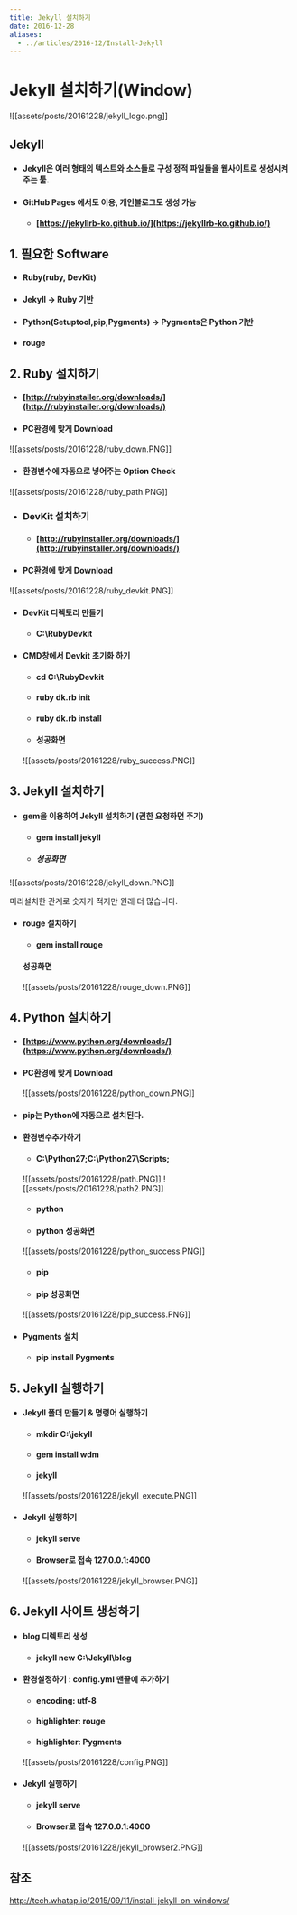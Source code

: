 ```yaml
---
title: Jekyll 설치하기
date: 2016-12-28
aliases: 
  - ../articles/2016-12/Install-Jekyll
---
```

# Jekyll 설치하기(Window)
![[assets/posts/20161228/jekyll_logo.png]]

## Jekyll

- #### Jekyll은 여러 형태의 텍스트와 소스들로 구성 정적 파일들을 웹사이트로 생성시켜주는 툴.

- #### GitHub Pages 에서도 이용, 개인블로그도 생성 가능
  - #### [https://jekyllrb-ko.github.io/](https://jekyllrb-ko.github.io/)

## 1. 필요한 Software
- #### Ruby(ruby, DevKit)
- #### Jekyll -> **Ruby 기반**
- #### Python(Setuptool,pip,Pygments) -> **Pygments은 Python 기반**
- #### rouge

## 2. Ruby 설치하기
- #### [http://rubyinstaller.org/downloads/](http://rubyinstaller.org/downloads/)

- #### PC환경에 맞게 Download
![[assets/posts/20161228/ruby_down.PNG]]
- #### 환경변수에 자동으로 넣어주는 Option Check
![[assets/posts/20161228/ruby_path.PNG]]

- ### DevKit 설치하기
  - #### [http://rubyinstaller.org/downloads/](http://rubyinstaller.org/downloads/)

- #### PC환경에 맞게 Download
![[assets/posts/20161228/ruby_devkit.PNG]]

- #### DevKit 디렉토리 만들기
  - #### C:\RubyDevkit

- #### CMD창에서 Devkit 초기화 하기
  - #### cd C:\RubyDevkit
  - #### ruby dk.rb init  
  - #### ruby dk.rb install

  - #### 성공화면
  ![[assets/posts/20161228/ruby_success.PNG]]

## 3. Jekyll 설치하기
- #### gem을 이용하여 Jekyll 설치하기 (권한 요청하면 주기)
  - #### gem install jekyll

  - ##### 성공화면
 ![[assets/posts/20161228/jekyll_down.PNG]]

  미리설치한 관계로 숫자가 적지만 원래 더 많습니다.

- #### rouge 설치하기
  - #### gem install rouge

  #### 성공화면
  ![[assets/posts/20161228/rouge_down.PNG]]

## 4. Python 설치하기
  - #### [https://www.python.org/downloads/](https://www.python.org/downloads/)

- #### PC환경에 맞게 Download
  ![[assets/posts/20161228/python_down.PNG]]

- #### pip는 Python에 자동으로 설치된다.

- #### 환경변수추가하기
  - #### C:\Python27;C:\Python27\Scripts;
  ![[assets/posts/20161228/path.PNG]]
  ![[assets/posts/20161228/path2.PNG]]

  - #### python
  - #### python 성공화면
  ![[assets/posts/20161228/python_success.PNG]]

  - #### pip

  - #### pip 성공화면
  ![[assets/posts/20161228/pip_success.PNG]]

- #### Pygments 설치
  - #### pip install Pygments

## 5. Jekyll 실행하기
- #### Jekyll 폴더 만들기 & 명령어 실행하기
  - #### mkdir C:\jekyll
  - #### gem install wdm
  - #### jekyll
  ![[assets/posts/20161228/jekyll_execute.PNG]]

- #### Jekyll 실행하기
  - #### jekyll serve
  - #### Browser로 접속  127.0.0.1:4000

  ![[assets/posts/20161228/jekyll_browser.PNG]]

## 6. Jekyll 사이트 생성하기
- #### blog 디렉토리 생성
  - #### jekyll new C:\Jekyll\blog

- #### 환경설정하기 : config.yml 맨끝에 추가하기
  - #### encoding: utf-8
  - #### highlighter: rouge
  - #### highlighter: Pygments
  ![[assets/posts/20161228/config.PNG]]

- #### Jekyll 실행하기
  - #### jekyll serve
  - #### Browser로 접속  127.0.0.1:4000
  ![[assets/posts/20161228/jekyll_browser2.PNG]]

## 참조
<http://tech.whatap.io/2015/09/11/install-jekyll-on-windows/>
